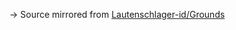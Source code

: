 → Source mirrored from [Lautenschlager-id/Grounds](https://github.com/Lautenschlager-id/Grounds/blob/master/versions/Grounds_18_10_08.lua)
